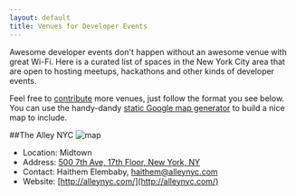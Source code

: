 ```yaml
---
layout: default
title: Venues for Developer Events
---
```

Awesome developer events don't happen without an awesome venue with great Wi-Fi. Here is a curated list of spaces in the New York City area that are open to hosting meetups, hackathons and other kinds of developer events. 

Feel free to [contribute][] more venues, just follow the format you see below. You can use the handy-dandy [static Google map generator][] to build a nice map to include.

##The Alley NYC <a name="the-alley"></a>
![map](http://maps.google.com/maps/api/staticmap?center=40.753108,-73.989206&zoom=15&markers=40.753108,-73.989206&size=500x300&sensor=false)

* Location: Midtown
* Address: [500 7th Ave, 17th Floor, New York, NY](https://maps.google.com/maps?q=220+2nd+Ave+South,+Seattle,+WA+98104&hl=en&ll=47.600738,-122.331412&spn=0.012689,0.014892&sll=47.673537,-122.123036&sspn=0.025343,0.029783&gl=us&hnear=220+2nd+Ave+S,+Seattle,+King,+Washington+98104&t=m&z=16)
* Contact: Haithem Elembaby, haithem@alleynyc.com
* Website: [http://alleynyc.com/](http://alleynyc.com/)

[contribute]: /submit
[static google map generator]: http://gmaps-samples.googlecode.com/svn/trunk/simplewizard/makestaticmap.html
